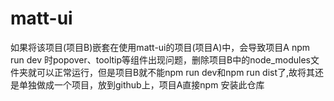 # matt-ui

如果将该项目(项目B)嵌套在使用matt-ui的项目(项目A)中，会导致项目A npm run dev 时popover、tooltip等组件出现问题，删除项目B中的node_modules文件夹就可以正常运行，但是项目B就不能npm run dev和npm run dist了,故将其还是单独做成一个项目，放到github上，项目A直接npm 安装此仓库 


